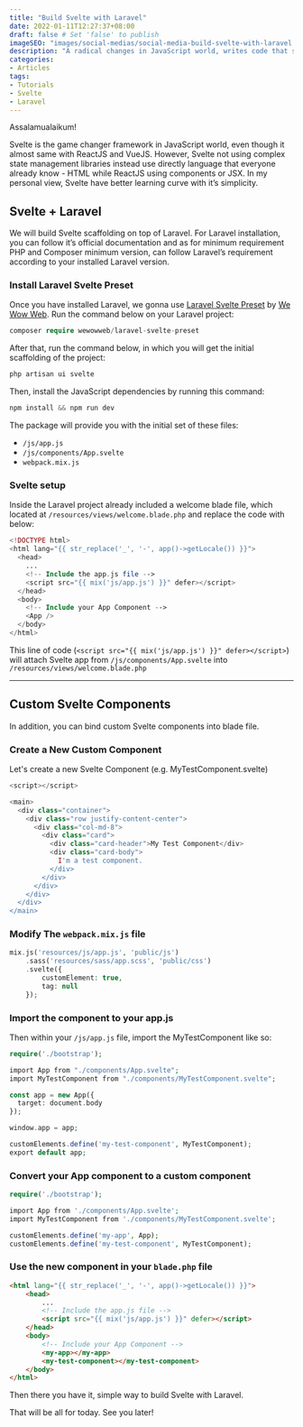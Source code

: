 ```yaml
---
title: "Build Svelte with Laravel"
date: 2022-01-11T12:27:37+08:00
draft: false # Set 'false' to publish
imageSEO: "images/social-medias/social-media-build-svelte-with-laravel.png"
description: "A radical changes in JavaScript world, writes code that surgically updates the DOM when the state of the app changes"
categories:
- Articles
tags:
- Tutorials
- Svelte
- Laravel
---
```


Assalamualaikum!

Svelte is the game changer framework in JavaScript world, even though it almost same with ReactJS and VueJS. However, Svelte not using complex state management libraries instead use directly language that everyone already know - HTML while ReactJS using components or JSX. In my personal view, Svelte have better learning curve with it’s simplicity.

## Svelte + Laravel

We will build Svelte scaffolding on top of Laravel. For Laravel installation, you can follow it’s official documentation and as for minimum requirement PHP and Composer minimum version, can follow Laravel’s requirement according to your installed Laravel version.

### Install Laravel Svelte Preset

Once you have installed Laravel, we gonna use [Laravel Svelte Preset](https://github.com/wewowweb/laravel-svelte-preset) by [We Wow Web](https://github.com/wewowweb). Run the command below on your Laravel project:

```php
composer require wewowweb/laravel-svelte-preset
```

After that, run the command below, in which you will get the initial scaffolding of the project:

```php
php artisan ui svelte
```

Then, install the JavaScript dependencies by running this command:

```php
npm install && npm run dev
```

The package will provide you with the initial set of these files:

- `/js/app.js`
- `/js/components/App.svelte`
- `webpack.mix.js`

### Svelte setup

Inside the Laravel project already included a welcome blade file, which located at `/resources/views/welcome.blade.php`  and replace the code with below:

```php
<!DOCTYPE html>
<html lang="{{ str_replace('_', '-', app()->getLocale()) }}">
  <head>
    ...
    <!-- Include the app.js file -->
    <script src="{{ mix('js/app.js') }}" defer></script>
  </head>
  <body>
    <!-- Include your App Component -->
    <App />
  </body>
</html>
```

This line of code (`<script src="{{ mix('js/app.js') }}" defer></script>`)  will attach Svelte app from `/js/components/App.svelte` into `/resources/views/welcome.blade.php` 

---

## Custom Svelte Components

In addition, you can bind custom Svelte components into blade file.

### Create a New Custom Component

Let's create a new Svelte Component (e.g. MyTestComponent.svelte)

```php
<script></script>

<main>
  <div class="container">
    <div class="row justify-content-center">
      <div class="col-md-8">
        <div class="card">
          <div class="card-header">My Test Component</div>
          <div class="card-body">
            I'm a test component.
          </div>
        </div>
      </div>
    </div>
  </div>
</main>
```

### Modify The `webpack.mix.js` file

```php
mix.js('resources/js/app.js', 'public/js')
    .sass('resources/sass/app.scss', 'public/css')
    .svelte({
        customElement: true,
        tag: null
    });
```

### Import the component to your app.js

Then within your `/js/app.js` file, import the MyTestComponent like so:

```php
require('./bootstrap');

import App from "./components/App.svelte";
import MyTestComponent from "./components/MyTestComponent.svelte";

const app = new App({
  target: document.body
});

window.app = app;

customElements.define('my-test-component', MyTestComponent);
export default app;
```

### Convert your App component to a custom component

```php
require('./bootstrap');

import App from './components/App.svelte';
import MyTestComponent from './components/MyTestComponent.svelte';

customElements.define('my-app', App);
customElements.define('my-test-component', MyTestComponent);
```

### Use the new component in your `blade.php` file
<!DOCTYPE html>

```html
<html lang="{{ str_replace('_', '-', app()->getLocale()) }}">
    <head>
        ...
        <!-- Include the app.js file -->
        <script src="{{ mix('js/app.js') }}" defer></script>
    </head>
    <body>
        <!-- Include your App Component -->
        <my-app></my-app>
        <my-test-component></my-test-component>
    </body>
</html>
```

Then there you have it, simple way to build Svelte with Laravel.

That will be all for today. See you later!